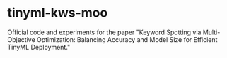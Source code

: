 # tinyml-kws-moo
Official code and experiments for the paper "Keyword Spotting via Multi-Objective Optimization: Balancing Accuracy and Model Size for Efficient TinyML Deployment." 

